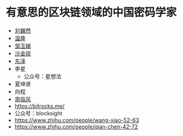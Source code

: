 # 有意思的区块链领域的中国密码学家

+ [刘巍然](https://www.zhihu.com/people/liu-wei-ran-8-34)
+ [温隆](http://github.com/longcpp)
+ [邹玉娣](https://blog.csdn.net/mutourend)
+ [沙金锐](https://www.zhihu.com/people/gang-cheng-35-97)
+ [东泽](http://blog.higashi.tech/)
+ 李星
    * 公众号：星想法
+ 夏坤贤
+ 向程
+ [周临风](https://www.zhihu.com/people/koala1992)
+ https://bitrocks.me/
+ 公众号：blocksight
+ https://www.zhihu.com/people/wang-xiao-52-63
+ https://www.zhihu.com/people/qian-chen-42-72